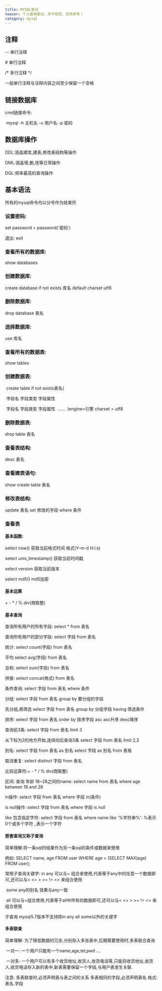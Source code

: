 ```yaml
---
title: MYSQL笔记
teaser: 个人使用笔记，并不规范，仅供参考！
category: mysql
---
```


## 注释

--  单行注释

\# 单行注释

/*  多行注释 */

一般单行注释与注释内容之间至少保留一个空格

## 链接数据库

cmd链接命令:

​		mysql  -h 主机名  -u   用户名    -p    密码

## 数据库操作

DDL:涵盖建库,建表,修改表结构等操作

DML:涵盖增,删,改等日常操作

DQL:频率最高的查询操作

## 基本语法

所有的mysql命令均以分号作为结束符

### 设置密码:

set password = password('密码')

退出:                exit

### 查看所有的数据库:

show databases

### 创建数据库:   

create  database  if  not exists 库名  default  charset  utf8

### 删除数据库:    

drop  database  表名

### 选择数据库:   

 use   库名

### 查看所有的数据表:  

show  tables

### 创建数据表:  

​    create table if  not  exists表名(

​			字段名	字段类型 	字段属性	

​			字段名	字段类型		字段属性
​			......
​		)engine=引擎 charset = utf8

### 删除数据表:  

drop  table   表名

### 查看表结构:   

desc   表名

### 查看建表语句:  

show  create  table  表名

### 修改表结构: 

update   表名  set   修改的字段     where    条件

### 查看表

#### 基本函数:  

select   now()		获取当前格式时间		格式(Y-m-d  H:i:s)

select   unix_timestamp()	获取当前时间戳

select   version    获取当前版本

select    md5()	md5加密

#### 基本运算

\+  - \*  /   %     div(商取整)

#### 基本查询

查询所有用户的所有字段:	select  *  from   表名

查询所有用户的部分字段:	select   字段   from  表名

统计:	select  count(字段)   from   表名

平均	select  avg(字段)   from   表名

总和:	select   sum(字段)   from   表名

拼接:	select    concat(格式)	from   表名

条件查询: 	select  字段    from   表名    where    条件

分组: 	select    字段    from   表名   group   by   要分组的字段

先分组,再筛选	select   字段    from   表名    group    by    分组字段     having     筛选条件

排序:	select  字段   from   表名   order   by   排序字段  asc	asc升序      desc降序

 查询前3条:	select   字段    from    表名   limit 3

从下标为2的地方开始,连续向后查询3条	select    字段    from    表名    limit 2,3

别名:	select    字段  from  表名  as   别名
		select    字段   as   别名    from    表格

取消重复:	select    distinct  字段   from    表名

比较运算符:+	-  *    /    %     div(商取整)

区间:
	查询 年龄  18~28之间的name:	select   name   from   表名   where   age   between  18  and 28

in操作:	select   字段    from    表名     where    字段    in(条件)

is null操作:	select    字段   from   表名    where    字段   is  null

like 包含指定字符: 	select    字段	from    表名    where   name   like   '%字符串%':
	%表示0个或多个字符
	_表示一个字符

#### 嵌套查询又称子查询

简单理解:将一条sql的结果作为另一条sql的条件或数据来使用

例如:    SELECT name, age FROM user WHERE age = (SELECT MAX(age) FROM user);

常用子查询关键字:
	in
	any   可以与= 组合来使用,代表等于any中的任意一个数据即可,还可以与< <= > >= !=  <> 来组合使用

​	some    any的别名   效果与any一致

​	all	可以与=组合使用,代表等于all中所有的数据即可,还可以与< <= > >= !=  <> 来组合使用

子查询 mysql5.7版本不支持除in any all  some以外的关键字

#### 多表联查

简单理解:	为了降低数据的冗余,分别存入多张表中,后期需要使用时,多表联合查询

​	一对一:	一个用户只能有一个name,age,tel,pwd ....

​	一对多:	一个用户可以有多个收货地址,收货人,收货电话等,只能将收货地址,收货人,收货电话存入新的表中,新表需要保留一个字段,与用户表发生关联.

注意:
	多表联查时,必须声明表与表之间的关系
	多表相同的字段,必须声明表名	格式:   表名.字段

